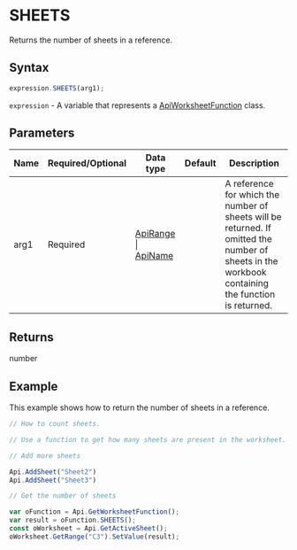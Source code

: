 # SHEETS

Returns the number of sheets in a reference.

## Syntax

```javascript
expression.SHEETS(arg1);
```

`expression` - A variable that represents a [ApiWorksheetFunction](../ApiWorksheetFunction.md) class.

## Parameters

| **Name** | **Required/Optional** | **Data type** | **Default** | **Description** |
| ------------- | ------------- | ------------- | ------------- | ------------- |
| arg1 | Required | [ApiRange](../../ApiRange/ApiRange.md) \| [ApiName](../../ApiName/ApiName.md) |  | A reference for which the number of sheets will be returned. If omitted the number of sheets in the workbook containing the function is returned. |

## Returns

number

## Example

This example shows how to return the number of sheets in a reference.

```javascript editor-xlsx
// How to count sheets.

// Use a function to get how many sheets are present in the worksheet.

// Add more sheets

Api.AddSheet("Sheet2")
Api.AddSheet("Sheet3")

// Get the number of sheets

var oFunction = Api.GetWorksheetFunction();
var result = oFunction.SHEETS();
const oWorksheet = Api.GetActiveSheet();
oWorksheet.GetRange("C3").SetValue(result);

```
